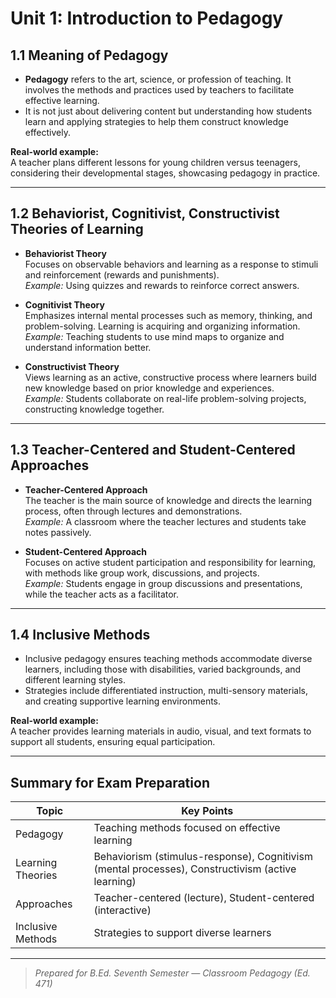 # Unit 1: Introduction to Pedagogy

## 1.1 Meaning of Pedagogy

- **Pedagogy** refers to the art, science, or profession of teaching. It involves the methods and practices used by teachers to facilitate effective learning.  
- It is not just about delivering content but understanding how students learn and applying strategies to help them construct knowledge effectively.

**Real-world example:**  
A teacher plans different lessons for young children versus teenagers, considering their developmental stages, showcasing pedagogy in practice.

---

## 1.2 Behaviorist, Cognitivist, Constructivist Theories of Learning

- **Behaviorist Theory**  
  Focuses on observable behaviors and learning as a response to stimuli and reinforcement (rewards and punishments).  
  *Example:* Using quizzes and rewards to reinforce correct answers.

- **Cognitivist Theory**  
  Emphasizes internal mental processes such as memory, thinking, and problem-solving. Learning is acquiring and organizing information.  
  *Example:* Teaching students to use mind maps to organize and understand information better.

- **Constructivist Theory**  
  Views learning as an active, constructive process where learners build new knowledge based on prior knowledge and experiences.  
  *Example:* Students collaborate on real-life problem-solving projects, constructing knowledge together.

---

## 1.3 Teacher-Centered and Student-Centered Approaches

- **Teacher-Centered Approach**  
  The teacher is the main source of knowledge and directs the learning process, often through lectures and demonstrations.  
  *Example:* A classroom where the teacher lectures and students take notes passively.

- **Student-Centered Approach**  
  Focuses on active student participation and responsibility for learning, with methods like group work, discussions, and projects.  
  *Example:* Students engage in group discussions and presentations, while the teacher acts as a facilitator.

---

## 1.4 Inclusive Methods

- Inclusive pedagogy ensures teaching methods accommodate diverse learners, including those with disabilities, varied backgrounds, and different learning styles.  
- Strategies include differentiated instruction, multi-sensory materials, and creating supportive learning environments.

**Real-world example:**  
A teacher provides learning materials in audio, visual, and text formats to support all students, ensuring equal participation.

---

## Summary for Exam Preparation

| Topic                  | Key Points                                         |
|------------------------|---------------------------------------------------|
| Pedagogy               | Teaching methods focused on effective learning    |
| Learning Theories      | Behaviorism (stimulus-response), Cognitivism (mental processes), Constructivism (active learning) |
| Approaches             | Teacher-centered (lecture), Student-centered (interactive) |
| Inclusive Methods      | Strategies to support diverse learners             |

---

> *Prepared for B.Ed. Seventh Semester — Classroom Pedagogy (Ed. 471)*
